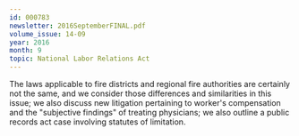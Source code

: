 ```yaml
---
id: 000783
newsletter: 2016SeptemberFINAL.pdf
volume_issue: 14-09
year: 2016
month: 9
topic: National Labor Relations Act
---
```


The laws applicable to fire districts and regional fire authorities are certainly not the same, and we consider those differences and similarities in this issue; we also discuss new litigation pertaining to worker's compensation and the "subjective findings" of treating physicians; we also outline a public records act case involving statutes of limitation.
